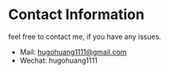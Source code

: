 # Contact Information

feel free to contact me, if you have any issues.

* Mail: hugohuang1111@gmail.com
* Wechat: hugohuang1111


